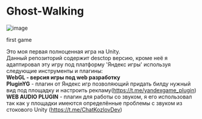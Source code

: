 # Ghost-Walking
![image](https://github.com/itkek3/Ghost-Walking/assets/88595775/9824ae15-c256-461b-b245-e0b9e5255369)

first game

Это моя первая полноценная игра на Unity.<br>
Данный репозиторий содержит desctop версию, кроме неё я адаптировал эту игру под платформу 'Яндекс игры' используя следующие инструменты и плагины:<br>
<b>WebGL - версия игры под web разработку</b><br>
<b>PluginYG</b> - плагин от Яндекс игр позволяющий придать билду нужный вид под площадку и настроить рекламу(https://t.me/yandexgame_plugin)<br>
<b>WEB AUDIO PLUGIN</b> - плагин для работы со звуком, я его использовал так как у площадки имеются определённые проблемы с звуком из стокового Unity (https://t.me/ChatKozlovDev)<br>
